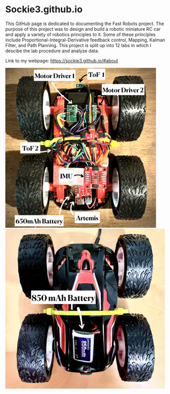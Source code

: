 # Sockie3.github.io
This GitHub page is dedicated to documenting the Fast Robots project. The purpose of this project was to design and build a robotic miniature RC car and apply a variety of robotics principles to it. Some of these principles include Proportional-Integral-Derivative feedback control, Mapping, Kalman Filter, and Path Planning. This project is split up into 12 labs in which I descibe the lab procedure and analyze data.

Link to my webpage:
https://sockie3.github.io/#about

<img class="mb-5" src="assets/img/about/car_wiring_0.jpg" alt="car_wiring_0"
                    style="width:472px;height:500px;">
<img class="mb-5" src="assets/img/about/car_wiring_1.jpg" alt="car_wiring_1"
                    style="width:500px;height:500px;">
